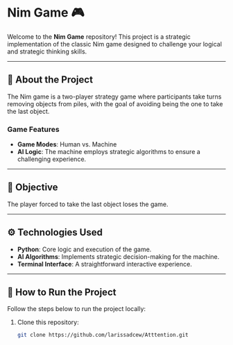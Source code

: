 # Nim Game 🎮

Welcome to the **Nim Game** repository! This project is a strategic implementation of the classic Nim game designed to challenge your logical and strategic thinking skills.

---

## 🧩 About the Project
The Nim game is a two-player strategy game where participants take turns removing objects from piles, with the goal of avoiding being the one to take the last object.

### Game Features
- **Game Modes**: Human vs. Machine
- **AI Logic**: The machine employs strategic algorithms to ensure a challenging experience.

---

## 🎯 Objective
The player forced to take the last object loses the game.

---

## ⚙️ Technologies Used
- **Python**: Core logic and execution of the game.
- **AI Algorithms**: Implements strategic decision-making for the machine.
- **Terminal Interface**: A straightforward interactive experience.

---

## 🚀 How to Run the Project
Follow the steps below to run the project locally:

1. Clone this repository:
   ```bash
   git clone https://github.com/larissadcew/Atttention.git
